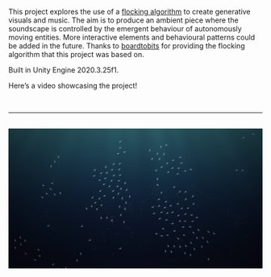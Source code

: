 This project explores the use of a [flocking algorithm](https://codeheir.com/2021/03/27/the-flocking-algorithm/) to create generative visuals and music. The aim is to produce an ambient piece where the soundscape is controlled by the emergent behaviour of autonomously moving entities. More interactive elements and behavioural patterns could be added in the future. Thanks to [boardtobits](https://github.com/boardtobits/flocking-algorithm) for providing the flocking algorithm that this project was based on. 

Built in Unity Engine 2020.3.25f1.

Here’s a video showcasing the project! 

<br>

---

<br>

<img src="https://github.com/Eeelis/flocker/blob/main/Images/Flock.png" width="1200">

<br>
